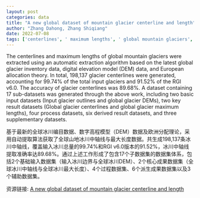 ```yaml
---
layout: post
categories: data
title: "A new global dataset of mountain glacier centerline and length"
author: "Zhang Dahong, Zhang Shiqiang"
date: 2022-07-08
tags: ['centerlines', ' maximum lengths', ' global mountain glaciers', ' automatic extraction algorithm', ' global glacier inventory data', ' digital elevation model', ' DEM data', ' European allocation theory', ' glacier centerlines', ' RGI v6.0', ' accuracy', ' dataset', ' sub-datasets', ' input glacier outlines', ' global glacier DEMs', ' key result datasets', ' process datasets', ' derived result datasets', ' supplementary datasets']
---
```


The centerlines and maximum lengths of global mountain glaciers were extracted using an automatic extraction algorithm based on the latest global glacier inventory data, digital elevation model (DEM) data, and European allocation theory. In total, 198,137 glacier centerlines were generated, accounting for 99.74% of the total input glaciers and 91.52% of the RGI v6.0. The accuracy of glacier centerlines was 89.68%. A dataset containing 17 sub-datasets was generated through the above work, including two basic input datasets (Input glacier outlines and global glacier DEMs), two key result datasets (Global glacier centerlines and global glacier maximum lengths), four process datasets, six derived result datasets, and three supplementary datasets.

基于最新的全球冰川编目数据、数字高程模型（DEM）数据及欧洲分配理论，采用自动提取算法获取了全球山地冰川中轴线与最大长度数据。共生成198,137条冰川中轴线，覆盖输入冰川总量的99.74%和RGI v6.0版本的91.52%，冰川中轴线提取准确率达89.68%。通过上述工作形成了包含17个子数据集的数据集体系，包括2个基础输入数据集（输入冰川边界与全球冰川DEM）、2个核心成果数据集（全球冰川中轴线与全球冰川最大长度）、4个过程数据集、6个派生成果数据集以及3个辅助数据集。

资源链接: [A new global dataset of mountain glacier centerline and length](https://doi.org/10.11922/sciencedb.01643)
